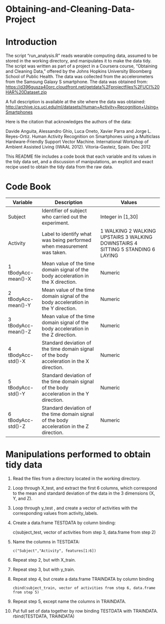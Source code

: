 # Obtaining-and-Cleaning-Data-Project
# Introduction
The script “run_analysis.R” reads wearable computing data, assumed to be stored in the working directory, and manipulates it to make the data tidy.  The script was written as part of a project in a Coursera course, “Obtaining and Cleaning Data,” offered by the Johns Hopkins University Bloomberg School of Public Health.
The data was collected from the accelerometers from the Samsung Galaxy S smartphone.  The data was obtained from:
  https://d396gusza40orc.cloudfront.net/getdata%2Fprojectfiles%2FUCI%20HAR%20Dataset.zip
  
A full description is available at the site where the data was obtained:
http://archive.ics.uci.edu/ml/datasets/Human+Activity+Recognition+Using+Smartphones

Here is the citation that acknowledges the authors of the data:

  Davide Anguita, Alessandro Ghio, Luca Oneto, Xavier Parra and Jorge L. Reyes-Ortiz. Human Activity Recognition on Smartphones   using a Multiclass Hardware-Friendly Support Vector Machine. International Workshop of Ambient Assisted Living (IWAAL 2012).    Vitoria-Gasteiz, Spain. Dec 2012

This README file includes a code book that each variable and its values in the tidy data set, and a discussion of manipulations, an explicit and exact recipe used to obtain the tidy data from the raw data.
# Code Book
| Variable               | Description                                                                                  | Values                                                                          |
|------------------------|----------------------------------------------------------------------------------------------|---------------------------------------------------------------------------------|
| Subject                | Identifier of subject who carried out the experiment.                                        | Integer in [1,30]                                                               |
| Activity               | Label to identify what was being performed when measurement was taken.                       | 1 WALKING 2 WALKING UPSTAIRS 3 WALKING DOWNSTAIRS 4 SITTING 5 STANDING 6 LAYING |
| 1 tBodyAcc-mean()-X    | Mean value of the time domain signal of the body  acceleration in the X direction.           | Numeric                                                                         |
| 2 tBodyAcc-mean()-Y    | Mean value of the time domain signal of the body acceleration in the Y direction.            | Numeric                                                                         |
| 3 tBodyAcc-mean()-Z    | Mean value of the time domain signal of the body acceleration in the Z direction.            | Numeric                                                                         |
| 4 tBodyAcc-std()-X     | Standard deviation of the time domain signal of the body acceleration in the X direction.    | Numeric                                                                         |
| 5 tBodyAcc-std()-Y     | Standard deviation of the time domain signal of the body acceleration in the Y direction.    | Numeric                                                                         |
| 6 tBodyAcc-std()-Z     | Standard deviation of the time domain signal of the body acceleration in the Z direction.    | Numeric                                                                         |
# Manipulations performed to obtain tidy data
1.	Read the files from a directory located in the working directory.
2.	Loop through X_test, and extract the first 6 columns, which correspond to the mean and standard deviation of the data in the 3 dimensions (X, Y, and Z).
3.	Loop through y_test , and create a vector of activities with the corresponding values from activity_labels.
4.	Create a data.frame TESTDATA by column binding:

       c(subject_test, vector of activities from step 3, data.frame from step 2) 
5.	Name the columns in TESTDATA:

        c("Subject","Activity", features[1:6])
6.	Repeat step 2, but with X_train.
7.	Repeat step 3, but with y_train.
8.	Repeat step 4, but create a data.frame TRAINDATA by column binding

        cbind(subject_train, vector of activities from step 6, data.frame from step 5)
9.	Repeat step 5, except name the columns in TRAINDATA.
10.	Put full set of data together by row binding TESTDATA with TRAINDATA.
        rbind(TESTDATA, TRAINDATA)
